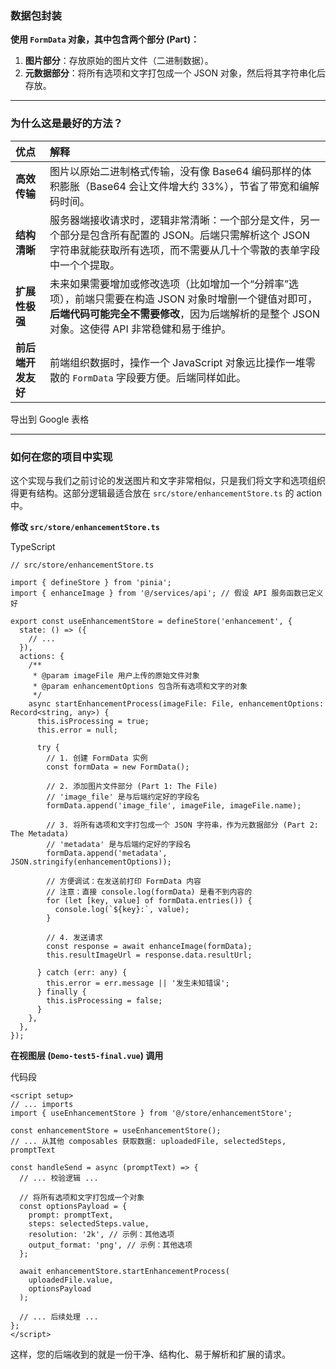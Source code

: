 ### 数据包封装

**使用 `FormData` 对象，其中包含两个部分 (Part)：**

1. **图片部分**：存放原始的图片文件（二进制数据）。
2. **元数据部分**：将所有选项和文字打包成一个 JSON 对象，然后将其字符串化后存放。

---

### 为什么这是最好的方法？

|优点|解释|
|:--|:--|
|**高效传输**|图片以原始二进制格式传输，没有像 Base64 编码那样的体积膨胀（Base64 会让文件增大约 33%），节省了带宽和编解码时间。|
|**结构清晰**|服务器端接收请求时，逻辑非常清晰：一个部分是文件，另一个部分是包含所有配置的 JSON。后端只需解析这个 JSON 字符串就能获取所有选项，而不需要从几十个零散的表单字段中一个个提取。|
|**扩展性极强**|未来如果需要增加或修改选项（比如增加一个“分辨率”选项），前端只需要在构造 JSON 对象时增删一个键值对即可，**后端代码可能完全不需要修改**，因为后端解析的是整个 JSON 对象。这使得 API 非常稳健和易于维护。|
|**前后端开发友好**|前端组织数据时，操作一个 JavaScript 对象远比操作一堆零散的 `FormData` 字段要方便。后端同样如此。|

导出到 Google 表格

---

### 如何在您的项目中实现

这个实现与我们之前讨论的发送图片和文字非常相似，只是我们将文字和选项组织得更有结构。这部分逻辑最适合放在 `src/store/enhancementStore.ts` 的 action 中。

**修改 `src/store/enhancementStore.ts`**

TypeScript

```
// src/store/enhancementStore.ts

import { defineStore } from 'pinia';
import { enhanceImage } from '@/services/api'; // 假设 API 服务函数已定义好

export const useEnhancementStore = defineStore('enhancement', {
  state: () => ({
    // ...
  }),
  actions: {
    /**
     * @param imageFile 用户上传的原始文件对象
     * @param enhancementOptions 包含所有选项和文字的对象
     */
    async startEnhancementProcess(imageFile: File, enhancementOptions: Record<string, any>) {
      this.isProcessing = true;
      this.error = null;
      
      try {
        // 1. 创建 FormData 实例
        const formData = new FormData();

        // 2. 添加图片文件部分 (Part 1: The File)
        // 'image_file' 是与后端约定好的字段名
        formData.append('image_file', imageFile, imageFile.name);

        // 3. 将所有选项和文字打包成一个 JSON 字符串，作为元数据部分 (Part 2: The Metadata)
        // 'metadata' 是与后端约定好的字段名
        formData.append('metadata', JSON.stringify(enhancementOptions));
        
        // 方便调试：在发送前打印 FormData 内容
        // 注意：直接 console.log(formData) 是看不到内容的
        for (let [key, value] of formData.entries()) {
          console.log(`${key}:`, value);
        }

        // 4. 发送请求
        const response = await enhanceImage(formData);
        this.resultImageUrl = response.data.resultUrl;

      } catch (err: any) {
        this.error = err.message || '发生未知错误';
      } finally {
        this.isProcessing = false;
      }
    },
  },
});
```

**在视图层 (`Demo-test5-final.vue`) 调用**

代码段

```
<script setup>
// ... imports
import { useEnhancementStore } from '@/store/enhancementStore';

const enhancementStore = useEnhancementStore();
// ... 从其他 composables 获取数据: uploadedFile, selectedSteps, promptText

const handleSend = async (promptText) => {
  // ... 校验逻辑 ...

  // 将所有选项和文字打包成一个对象
  const optionsPayload = {
    prompt: promptText,
    steps: selectedSteps.value,
    resolution: '2k', // 示例：其他选项
    output_format: 'png', // 示例：其他选项
  };

  await enhancementStore.startEnhancementProcess(
    uploadedFile.value, 
    optionsPayload
  );

  // ... 后续处理 ...
};
</script>
```

这样，您的后端收到的就是一份干净、结构化、易于解析和扩展的请求。